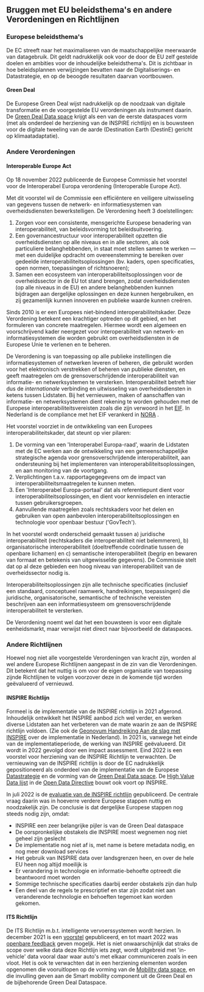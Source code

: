 ## Bruggen met EU beleidsthema's en andere Verordeningen en Richtlijnen

### Europese beleidsthema's

De EC streeft naar het maximaliseren van de maatschappelijke meerwaarde van datagebruik. Dit geldt nadrukkelijk ook voor de door de EU zelf gestelde doelen en ambities voor de inhoudelijke beleidsthema's. Dit is zichtbaar in hoe beleidsplannen verwijzingen bevatten naar de Digitaliserings- en Datastrategie, en op de beoogde resultaten daarvan voortbouwen.

#### Green Deal
De Europese Green Deal wijst nadrukkelijk op de noodzaak van digitale transformatie en de voorgestelde EU verordeningen als instrument daarin. De [Green Deal Data space](#green-deal-data-space) krijgt als een van de eerste dataspaces vorm (met als onderdeel de herziening van de INSPIRE richtlijn) en is bouwsteen voor de digitale tweeling van de aarde (Destination Earth (DestinE) gericht op klimaatadaptatie).

### Andere Verordeningen
#### Interoperable Europe Act
Op 18 november 2022 publiceerde de Europese Commissie het voorstel voor de Interoperabel Europa verordening (Interoperable Europe Act). 

Met dit voorstel wil de Commissie een efficiëntere en veiligere uitwisseling van gegevens tussen de netwerk- en informatiesystemen van overheidsdiensten bewerkstelligen. 
De Verordening heeft 3 doelstellingen:
1. Zorgen voor een consistente, mensgerichte Europese benadering van interoperabiliteit, van beleidsvorming tot beleidsuitvoering.
2. Een governancestructuur voor interoperabiliteit opzetten die overheidsdiensten op alle niveaus en in alle sectoren, als ook particuliere belanghebbenden, in staat moet stellen samen te werken — met een duidelijke opdracht om overeenstemming te bereiken over gedeelde interoperabiliteitsoplossingen (bv. kaders, open specificaties, open normen, toepassingen of richtsnoeren);
3. Samen een ecosysteem van interoperabiliteitsoplossingen voor de overheidssector in de EU tot stand brengen, zodat overheidsdiensten (op alle niveaus in de EU) en andere belanghebbenden kunnen bijdragen aan dergelijke oplossingen en deze kunnen hergebruiken, en zij gezamenlijk kunnen innoveren en publieke waarde kunnen creëren.

Sinds 2010 is er een Europees niet-bindend interoperabiliteitskader. Deze Verordening betekent een krachtiger optreden op dit gebied, en het formuleren van concrete maatregelen. Hiermee wordt een algemeen en voorschrijvend kader neergezet voor interoperabiliteit van netwerk- en informatiesystemen die worden gebruikt om overheidsdiensten in de Europese Unie te verlenen en te beheren.

De Verordening is van toepassing op alle publieke instellingen die informatiesystemen of netwerken leveren of beheren, die gebruikt worden voor het elektronisch verstrekken of beheren van publieke diensten, en geeft maatregelen om de grensoverschrijdende interoperabiliteit van informatie- en netwerksystemen te versterken. Interoperabiliteit betreft hier dus de _internationale_ verbinding en uitwisseling van overheidsdiensten in ketens tussen Lidstaten. Bij het vernieuwen, maken of aanschaffen van informatie- en netwerksystemen dient rekening te worden gehouden met de Europese interoperabiliteitsvereisten zoals die zijn verwoord in het [EIF](https://www.noraonline.nl/wiki/European_Interoperability_Framework_(EIF)). In Nederland is de compliance met het EIF verankerd in [NORA](https://www.noraonline.nl/wiki/NORA_online) .

Het voorstel voorziet in de ontwikkeling van een Europees interoperabiliteitskader, dat steunt op vier pilaren:
1. De vorming van een 'Interoperabel Europa-raad', waarin de Lidstaten met de EC werken aan de ontwikkeling van een gemeenschappelijke strategische agenda voor grensoverschrijdende interoperabiliteit, aan ondersteuning bij het implementeren van interoperabiliteitsoplossingen, en aan monitoring van de voortgang.
2. Verplichtingen t.a.v. rapportagegegevens om de impact van interoperabiliteitsmaatregelen te kunnen meten.
3. Een 'Interoperabel Europa-portaal' dat als referentiepunt dient voor interoperabiliteitsoplossingen, en dient voor kennisdelen en interactie tussen gebruikersgroepen.
4. Aanvullende maatregelen zoals rechtskaders voor het delen en gebruiken van open aanbevolen interoperabiliteitsoplossingen en technologie voor openbaar bestuur ('GovTech').

In het voorstel wordt onderscheid gemaakt tussen 
a) juridische interoperabiliteit (rechtskaders die interoperabiliteit niet belemmeren), 
b) organisatorische interoperabiliteit (doeltreffende coördinatie tussen de openbare lichamen) en 
c) semantische interoperabiliteit (begrip en bewaren van formaat en betekenis van uitgewisselde gegevens). 
De Commissie stelt dat op al deze gebieden een hoog niveau van interoperabiliteit van de overheidssector nodig is.

Interoperabiliteitsoplossingen zijn alle technische specificaties (inclusief een standaard, conceptueel raamwerk, handreikingen, toepassingen) die juridische, organisatorische, semantische of technische vereisten beschrijven aan een informatiesysteem om grensoverschrijdende interoperabiliteit te versterken.

De Verordening noemt wel dat het een bouwsteen is voor een digitale eenheidsmarkt, maar verwijst niet direct naar bijvoorbeeld de dataspaces.

### Andere Richtlijnen
Hoewel nog niet alle voorgestelde Verordeningen van kracht zijn, worden al wel andere Europese Richtlijnen aangepast in de zin van die Verordeningen. Dit betekent dat het nuttig is om voor de eigen organisatie van toepassing zijnde Richtlijnen te volgen voorzover deze in de komende tijd worden geëvalueerd of vernieuwd.

#### INSPIRE Richtlijn
Formeel is de implementatie van de INSPIRE richtlijn in 2021 afgerond. Inhoudelijk ontwikkelt het INSPIRE aanbod zich wel verder, en werken diverse Lidstaten aan het verbeteren van de mate waarin ze aan de INSPIRE richtlijn voldoen. (Zie ook de [Geonovum Handreiking Aan de slag met INSPIRE](https://docs.geostandaarden.nl/eu/INSPIRE-handreiking/) over de implementatie in Nederland). In 2021 is, vanwege het einde van de implementatieperiode, de werking van INSPIRE geëvalueerd. Dit wordt in 2022 gevolgd door een impact assessment. Eind 2022 is een voorstel voor herziening van de INSPIRE Richtlijn te verwachten. De vernieuwing van de INSPIRE richtlijn is door de EC nadrukkelijk gepositioneerd als onderdeel van de implementatie van de Europese [Datastrategie](#europese-data-strategie) en de vorming van de [Green Deal Data space](#green-deal-data-space). De [High Value Data lijst](#high-value-data-lijst) in de [Open Data Directive](#open-data-directive) bouwt ook voort op INSPIRE.

In juli 2022 is de [evaluatie van de INSPIRE richtlijn](https://ec.europa.eu/info/law/better-regulation/have-your-say/initiatives/12427-Sharing-geospatial-data-on-the-environment-evaluation-INSPIRE-Directive-_en) gepubliceerd. De centrale vraag daarin was in hoeverre verdere Europese stappen nuttig en noodzakelijk zijn. De conclusie is dat dergelijke Europese stappen nog steeds nodig zijn, omdat:
- INSPIRE een zeer belangrijke pijler is van de Green Deal dataspace
- De oorspronkelijke obstakels die INSPIRE moest wegnemen nog niet geheel zijn geslecht
- De implementatie nog niet af is, met name is betere metadata nodig, en nog meer download services
- Het gebruik van INSPIRE data over landsgrenzen heen, en over de hele EU heen nog altijd moeilijk is
- Er verandering in technologie en informatie-behoefte optreedt die beantwoord moet worden
- Sommige technische specificaties daarbij eerder obstakels zijn dan hulp
- Een deel van de regels te prescriptief en star zijn zodat niet aan veranderende technologie en behoeften tegemoet kan worden gekomen.


#### ITS Richtlijn
De ITS Richtlijn m.b.t. intelligente vervoerssystemen wordt herzien. In december 2021 is een [voorstel](https://eur-lex.europa.eu/legal-content/EN/ALL/?uri=COM%3A2021%3A813%3AFIN) gepubliceerd, en tot maart 2022 was [openbare feedback](https://ec.europa.eu/info/law/better-regulation/have-your-say/initiatives/12534-Intelligente-vervoerssystemen-herziening-van-EU-regels-_nl) geven mogeljk. Het is niet onwaarschijnlijk dat straks de scope over welke data deze Richtlijn iets zegt, wordt uitgebreid met 'in-vehicle' data vooral daar waar auto's met elkaar communiceren zoals in een vloot. Het is ook te verwachten dat in een herziening elementen worden opgenomen die vooruitlopen op de vorming van de [Mobility data space](#mobility-data-space), en die invulling geven aan de Smart mobility component uit de Green Deal en de bijbehorende Green Deal Dataspace.
